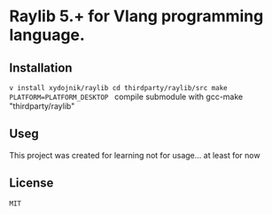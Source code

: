 # Raylib 5.+ for Vlang programming language.

## Installation

`v install xydojnik/raylib
 cd thirdparty/raylib/src
 make PLATFORM=PLATFORM_DESKTOP
`
compile submodule with gcc-make "thirdparty/raylib"

## Useg
This project was created for learning not for usage... at least for now

## License
`MIT`
